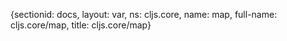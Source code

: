 {sectionid: docs, layout: var, ns: cljs.core, name: map, full-name: cljs.core/map,
  title: cljs.core/map}
